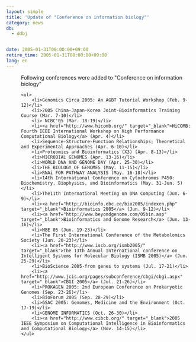 ```yaml
---
layout: simple
title: 'Update of "Conference on information biology"'
category: news
db:
  - ddbj


date: 2005-01-31T00:00:00+09:00
retire_time: 2005-01-31T00:00:00+09:00
lang: en
---
```


<dd>Following conferences were added to "Conference on information biology"

    <ul>
        <li>Genomics Circa 2005: An AGBT Tutorial Workshop (Feb. 9-12)</li>
        <li>2005 China-Japan-Korea Joint-Bioinformatics Training Course (Mar. 7-10)</li>
        <li> NCBC'05 (Mar. 18-19)</li>
        <li><a href="http://www.hicomb.org/" target="_blank">HiCOMB: Fourth IEEE International Workshop on High Performance Computational Biology</a> (Apr. 4)</li>
        <li>Sequence-Structure-Function Relationships; Theoretical and Experimental Approaches (Apr. 6-10)</li>
        <li>Proteomics and Bioinformatics (X3) (Apr. 8-13)</li>
        <li>MICROBIAL GENOMES (Apr. 13-16)</li>
        <li>WORLD DNA AND GENOME DAY (Apr. 25-30)</li>
        <li>THE BIOLOGY OF GENOMES (May. 11-15)</li>
        <li>RNAi FOR PATHWAY ANALYSIS (May. 16-18)</li>
        <li>14th International Conference on Cytochromes P450: Biochemistry, Biophysics, and Bioinformatics (May. 31-Jun. 5)</li>
        <li>The11th International Meeting on DNA Computing (Jun. 6-9)</li>
        <li><a href="http://bioinfo.ebc.ee/bio2005/indexen.php" target="_blank">Bioinformatics 2005</a> (Jun. 9-12)</li>
        <li><a href="http://www.beyondgenome.com/05bin.asp" target="_blank">Bioinformatics and Genome Research</a> (Jun. 13-16)</li>
        <li>MBE 05 (Jun. 19-23)</li>
        <li>The First International Conference of the Metabolomics Society (Jun. 20-23)</li>
        <li><a href="http://www.iscb.org/ismb2005/" target="_blank">The 13th Annual International conference on Intelligent Systems for Molecular Biology (ISMB 2005)</a> (Jun. 25-29)</li>
        <li>BioScience 2005-from genes to systems (Jul. 17-21)</li>
        <li><a href="http://www.jcis.org/pages/subconference/cbgi/cbgi.aspx" target="_blank">CBGI 2005</a> (Jul. 21-26)</li>
        <li>PROKAGEN 2005: 2nd European Conference on Prokaryotic Genomes (Sep. 23-26)</li>
        <li>BioForum 2005 (Sep. 28-29)</li>
        <li>GSAC 2005: Genomes, Medicine and the Environment (Oct. 17-19)</li>
        <li>GENOME INFORMATICS (Oct. 26-30)</li>
        <li><a href="http://www.cibcb.org/" target="_blank">2005 IEEE Symposium on Computational Intelligence in Bioinformatics and Computational Biology</a> (Nov. 14-15)</li>
    </ul>
</dd>
